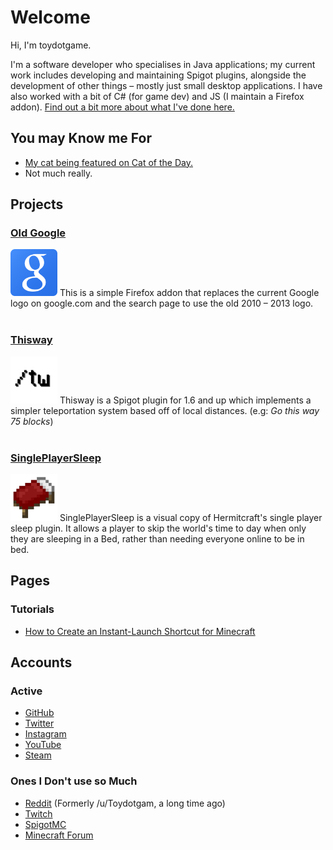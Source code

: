 # Welcome
Hi, I'm toydotgame.

I'm a software developer who specialises in Java applications; my current work includes developing and maintaining Spigot plugins, alongside the development of other things – mostly just small desktop applications. I have also worked with a bit of C# (for game dev) and JS (I maintain a Firefox addon). [Find out a bit more about what I've done here.](pages/about.html)

## You may Know me For
* [My cat being featured on Cat of the Day.](http://catoftheday.com/archive/2020/March/18.html)
* Not much really.

## Projects
### [Old Google](https://addons.mozilla.org/en-GB/firefox/addon/old-google/)
<img src="assets/images/old-google.png" width="75" id="inline" /> This is a simple Firefox addon that replaces the current Google logo on google.com and the search page to use the old 2010 – 2013 logo.
<br><br>
### [Thisway](https://spigotmc.org/resources/thisway.87115/)
<img src="assets/images/Thisway_Rounded.png" width="75" id="inline" /> Thisway is a Spigot plugin for 1.6 and up which implements a simpler teleportation system based off of local distances. (e.g: _Go this way 75 blocks_)
<br><br>
### [SinglePlayerSleep](https://www.spigotmc.org/resources/singleplayersleep.91195/)
<img src="assets/images/Bed.png" width="75" id="inline" /> SinglePlayerSleep is a visual copy of Hermitcraft's single player sleep plugin. It allows a player to skip the world's time to day when only they are sleeping in a Bed, rather than needing everyone online to be in bed.
<br>

## Pages
### Tutorials
* [How to Create an Instant-Launch Shortcut for Minecraft](pages/tutorials/instantMinecraft.html)

## Accounts
### Active
* [GitHub](https://github.com/toydotgame)
* [Twitter](https://twitter.com/toydotgame)
* [Instagram](https://instagram.com/toydotgame)
* [YouTube](https://www.youtube.com/channel/UCgkC2xFIPZCLEadyYZCsbWw)
* [Steam](https://steamcommunity.com/id/toydotgame)

### Ones I Don't use so Much
* [Reddit](https://reddit.com/u/toydotgame) (Formerly /u/Toydotgam, a long time ago)
* [Twitch](https://twitch.tv/toydotgame)
* [SpigotMC](https://www.spigotmc.org/members/toydotgam.1096646/)
* [Minecraft Forum](https://www.minecraftforum.net/members/toydotgame)
